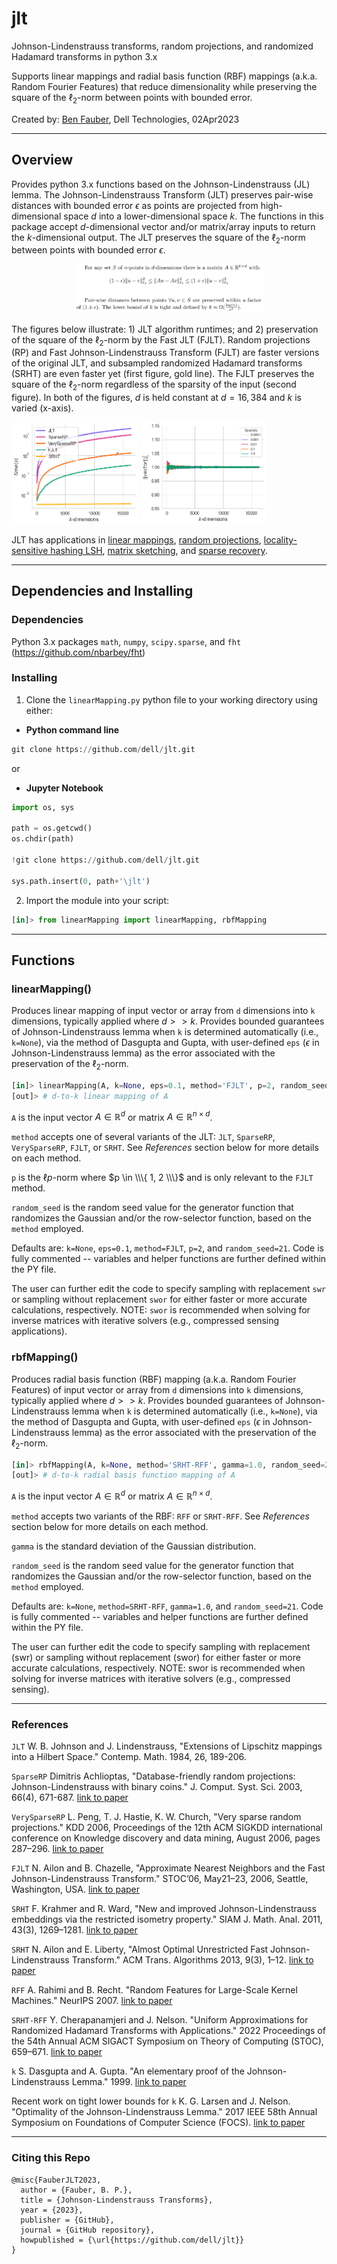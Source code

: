 # jlt

Johnson-Lindenstrauss transforms, random projections, and randomized Hadamard transforms in python 3.x

Supports linear mappings and radial basis function (RBF) mappings (a.k.a. Random Fourier Features) that reduce dimensionality while preserving the square of the $\ell_2$-norm between points with bounded error.

Created by:
[Ben Fauber](https://github.com/benfauber), Dell Technologies, 02Apr2023

***

## Overview

Provides python 3.x functions based on the Johnson-Lindenstrauss (JL) lemma. The Johnson-Lindenstrauss Transform (JLT) preserves pair-wise distances with bounded error $\epsilon$ as points are projected from high-dimensional space $d$ into a lower-dimensional space $k$. The functions in this package accept $d$-dimensional vector and/or matrix/array inputs to return the $k$-dimensional output. The JLT preserves the square of the $\ell_2$-norm between points with bounded error $\epsilon$.

<P align="center">
<IMG SRC="/assets/jl_lemma.PNG" HEIGHT="60%" WIDTH="60%" CLASS="center" ALT="johnson-lindenstrauss lemma">
  </P>
  <P>

The figures below illustrate: 1) JLT algorithm runtimes; and 2) preservation of the square of the $\ell_2$-norm by the Fast JLT (FJLT). Random projections (RP) and Fast Johnson-Lindenstrauss Transform (FJLT) are faster versions of the original JLT, and subsampled randomized Hadamard transforms (SRHT) are even faster yet (first figure, gold line). The FJLT preserves the square of the $\ell_2$-norm regardless of the sparsity of the input (second figure). In both of the figures, $d$ is held constant at $d = 16,384$ and $k$ is varied (x-axis).

<IMG SRC="/assets/jlt_runtimes.png" HEIGHT="40%" WIDTH="40%" CLASS="center" ALT="johnson-lindenstrauss algorithm runtimes">
<IMG SRC="/assets/fjlt_l2normpreservation.png" HEIGHT="40%" WIDTH="40%" CLASS="center" ALT="fast johnson-lindenstrauss transform (FJLT) preservation of L2-norm">
<P>

JLT has applications in [linear mappings](https://en.wikipedia.org/wiki/Linear_map), [random projections](https://en.wikipedia.org/wiki/Random_projection), [locality-sensitive hashing LSH](https://en.wikipedia.org/wiki/Locality-sensitive_hashing), [matrix sketching](https://arxiv.org/abs/1206.0594), and [sparse recovery](https://www.cs.utexas.edu/~ecprice/courses/sublinear/bwca-sparse-recovery.pdf).

***

## Dependencies and Installing

### Dependencies
Python 3.x packages `math`, `numpy`, `scipy.sparse`, and `fht` (https://github.com/nbarbey/fht)

### Installing
1) Clone the ```linearMapping.py``` python file to your working directory using either:

- **Python command line**
```python
git clone https://github.com/dell/jlt.git
```

or

- **Jupyter Notebook**
```python
import os, sys

path = os.getcwd()
os.chdir(path)

!git clone https://github.com/dell/jlt.git

sys.path.insert(0, path+'\jlt')
```

2) Import the module into your script:

```python
[in]> from linearMapping import linearMapping, rbfMapping
```

***

## Functions

### linearMapping()
Produces linear mapping of input vector or array from `d` dimensions into `k` dimensions, typically applied where $d >> k$. Provides bounded guarantees of Johnson-Lindenstrauss lemma when `k` is determined automatically (i.e., `k=None`), via the method of Dasgupta and Gupta, with user-defined `eps` ($\epsilon$ in Johnson-Lindenstrauss lemma) as the error associated with the preservation of the $\ell_2$-norm.

```python
[in]> linearMapping(A, k=None, eps=0.1, method='FJLT', p=2, random_seed=21)
[out]> # d-to-k linear mapping of A
```  

`A` is the input vector $A \in \mathbb{R}^{d}$ or matrix $A \in \mathbb{R}^{n \times d}$. 

`method` accepts one of several variants of the JLT: `JLT`, `SparseRP`, `VerySparseRP`, `FJLT`, or `SRHT`. See _References_ section below for more details on each method.
  
`p` is the $\ell{p}$-norm where $p \in \\\{ 1, 2 \\\}$ and is only relevant to the `FJLT` method.
  
`random_seed` is the random seed value for the generator function that randomizes the Gaussian and/or the row-selector function, based on the `method` employed.

Defaults are: `k=None`, `eps=0.1`, `method=FJLT`, `p=2`, and `random_seed=21`. Code is fully commented -- variables and helper functions are further defined within the PY file. 
  
The user can further edit the code to specify sampling with replacement `swr` or sampling without replacement `swor` for either faster or more accurate calculations, respectively. NOTE: `swor` is recommended when solving for inverse matrices with iterative solvers (e.g., compressed sensing applications).

### rbfMapping()
Produces radial basis function (RBF) mapping (a.k.a. Random Fourier Features) of input vector or array from `d` dimensions into `k` dimensions, typically applied where $d >> k$. Provides bounded guarantees of Johnson-Lindenstrauss lemma when `k` is determined automatically (i.e., `k=None`), via the method of Dasgupta and Gupta, with user-defined `eps` ($\epsilon$ in Johnson-Lindenstrauss lemma) as the error associated with the preservation of the $\ell_2$-norm.

```python
[in]> rbfMapping(A, k=None, method='SRHT-RFF', gamma=1.0, random_seed=21)
[out]> # d-to-k radial basis function mapping of A
```
 
`A` is the input vector $A \in \mathbb{R}^{d}$ or matrix $A \in \mathbb{R}^{n \times d}$. 

`method` accepts two variants of the RBF: `RFF` or `SRHT-RFF`. See _References_ section below for more details on each method.
  
`gamma` is the standard deviation of the Gaussian distribution.
  
`random_seed` is the random seed value for the generator function that randomizes the Gaussian and/or the row-selector function, based on the `method` employed.

Defaults are: `k=None`, `method=SRHT-RFF`, `gamma=1.0`, and `random_seed=21`. Code is fully commented -- variables and helper functions are further defined within the PY file. 

The user can further edit the code to specify sampling with replacement (swr) or sampling without replacement (swor) for either faster or more accurate calculations, respectively. NOTE: swor is recommended when solving for inverse matrices with iterative solvers (e.g., compressed sensing).
  
***

### References

`JLT` W. B. Johnson and J. Lindenstrauss, "Extensions of Lipschitz mappings into a Hilbert Space." Contemp. Math. 1984, 26, 189-206. 

`SparseRP` Dimitris Achlioptas, "Database-friendly random projections: Johnson-Lindenstrauss with binary coins." J. Comput. Syst. Sci. 2003, 66(4), 671-687. [link to paper](https://www.sciencedirect.com/science/article/pii/S0022000003000254)

`VerySparseRP` L. Peng, T. J. Hastie, K. W. Church, "Very sparse random projections." KDD 2006, Proceedings of the 12th ACM SIGKDD international conference on Knowledge discovery and data mining, August 2006, pages 287–296. [link to paper](https://dl.acm.org/doi/10.1145/1150402.1150436)

`FJLT` N. Ailon and B. Chazelle, "Approximate Nearest Neighbors and the Fast Johnson-Lindenstrauss Transform." STOC’06, May21–23, 2006, Seattle, Washington, USA. [link to paper](http://www.cs.technion.ac.il/~nailon/fjlt.pdf)

`SRHT` F. Krahmer and R. Ward, "New and improved Johnson-Lindenstrauss embeddings via the restricted isometry property." SIAM J. Math. Anal. 2011, 43(3), 1269–1281. [link to paper](https://arxiv.org/abs/1009.0744)

`SRHT` N. Ailon and E. Liberty, "Almost Optimal Unrestricted Fast Johnson-Lindenstrauss Transform." ACM Trans. Algorithms 2013, 9(3), 1–12. [link to paper](https://arxiv.org/abs/1005.5513)

`RFF` A. Rahimi and B. Recht. "Random Features for Large-Scale Kernel Machines." NeurIPS 2007. [link to paper](https://papers.nips.cc/paper_files/paper/2007/file/013a006f03dbc5392effeb8f18fda755-Paper.pdf)
  
`SRHT-RFF` Y. Cherapanamjeri and J. Nelson. "Uniform Approximations for Randomized Hadamard Transforms with Applications." 2022 Proceedings of the 54th Annual ACM SIGACT Symposium on Theory of Computing (STOC), 659–671. [link to paper](https://dl.acm.org/doi/abs/10.1145/3519935.3519961)
  
`k` S. Dasgupta and A. Gupta. "An elementary proof of the Johnson-Lindenstrauss Lemma." 1999. [link to paper](https://cseweb.ucsd.edu/~dasgupta/papers/jl.pdf)
  
Recent work on tight lower bounds for `k` K. G. Larsen and J. Nelson. "Optimality of the Johnson-Lindenstrauss Lemma." 2017 IEEE 58th Annual Symposium on Foundations of Computer Science (FOCS). [link to paper](https://ieeexplore.ieee.org/document/8104096)
  
***

### Citing this Repo

```
@misc{FauberJLT2023,
  author = {Fauber, B. P.},
  title = {Johnson-Lindenstrauss Transforms},
  year = {2023},
  publisher = {GitHub},
  journal = {GitHub repository},
  howpublished = {\url{https://github.com/dell/jlt}}
}
```
